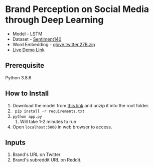 
# Brand Perception on Social Media through Deep Learning



- Model - LSTM
- Dataset - [Sentiment140](http://help.sentiment140.com/for-students) 
- Word Embedding - [glove.twitter.27B.zip](https://nlp.stanford.edu/projects/glove/) 
- [Live Demo Link](http://brandperception.pranscript.com/)

## Prerequisite

Python 3.8.6

## How to Install	

1. Download the model from [this link](https://drive.google.com/file/d/1AcY93i198BP9dEg0FBXqvTrHCfVLfD_I/view?usp=sharing) and unzip it into the root folder.
2. ``` pip install -r requirements.txt```
3. ```python app.py```
   1. Will take 1-2 minutes to run
4. Open ```localhost:5000``` in web browser to access.

## Inputs

1. Brand's URL on Twitter
2. Brand's subreddit URL on Reddit.